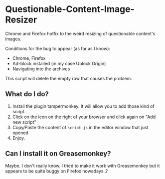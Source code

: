 # Questionable-Content-Image-Resizer
Chrome and Firefox hotfix to the weird resizing of questionable content's images. 

Conditions for the bug to appear (as far as I know): 
- Chrome, Firefox
- Ad-block installed (in my case Ublock Origin)
- Navigating into the archives

This script will delete the empty row that causes the problem.

## What do I do?
1. Install the plugin tampermonkey. It will allow you to add those kind of script. 
2. Click on the icon on the right of your browser and click again on "Add new script"
3. Copy/Paste the content of `script.js` in the editor window that just opened
4. Enjoy. 

## Can I install it on Greasemonkey?
Maybe. I don't really know. I tried to make it work with Greasemonkey but it appears to be quite buggy on Firefox nowadays..? 

